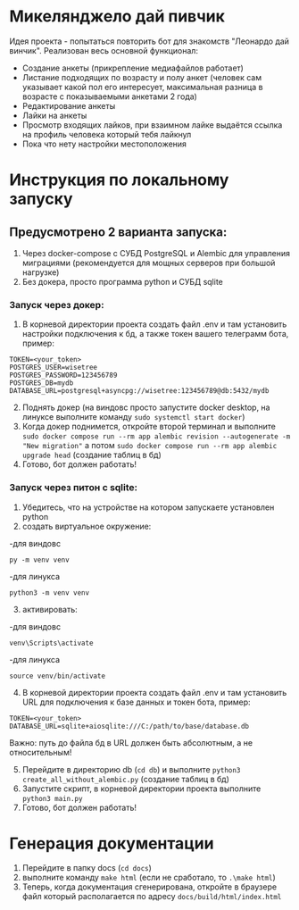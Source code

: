 # Микелянджело дай пивчик

Идея проекта - попытаться повторить бот для знакомств "Леонардо дай винчик". Реализован весь основной функционал:
- Создание анкеты (прикрепление медиафайлов работает)
- Листание подходящих по возрасту и полу анкет (человек сам указывает какой пол его интересует, максимальная разница в возрасте с показываемыми анкетами 2 года)
- Редактирование анкеты
- Лайки на анкеты
- Просмотр входящих лайков, при взаимном лайке выдаётся ссылка на профиль человека который тебя лайкнул
- Пока что нету настройки местоположения
# Инструкция по локальному запуску
## Предусмотрено 2 варианта запуска:
1) Через docker-compose с СУБД PostgreSQL и Alembic для управления миграциями (рекомендуется для мощных серверов при большой нагрузке)
2) Без докера, просто программа python и СУБД sqlite
### Запуск через докер:
1) В корневой директории проекта создать файл .env и там установить настройки подключения к бд, а также токен вашего телеграмм бота, пример:
```
TOKEN=<your_token>
POSTGRES_USER=wisetree
POSTGRES_PASSWORD=123456789
POSTGRES_DB=mydb
DATABASE_URL=postgresql+asyncpg://wisetree:123456789@db:5432/mydb
```
2) Поднять докер (на виндовс просто запустите docker desktop, на линуксе выполните команду ```sudo systemctl start docker```)
3) Когда докер поднимется, откройте второй терминал и выполните ```sudo docker compose run --rm app alembic revision --autogenerate -m "New migration"``` а потом ```sudo docker compose run --rm app alembic upgrade head``` (создание таблиц в бд)
4) Готово, бот должен работать!
### Запуск через питон с sqlite:
1) Убедитесь, что на устройстве на котором запускаете установлен python
2) создать виртуальное окружение:

-для виндовс
```commandline
py -m venv venv
```

-для линукса
```commandline
python3 -m venv venv
```
3) активировать:

-для виндовс
```commandline
venv\Scripts\activate
```

-для линукса
```commandline
source venv/bin/activate
```
4) В корневой директории проекта создать файл .env и там установить URL для подключения к базе данных и токен бота, пример:
```
TOKEN=<your_token>
DATABASE_URL=sqlite+aiosqlite:///C:/path/to/base/database.db
```
Важно: путь до файла бд в URL должен быть абсолютным, а не относительным!

5) Перейдите в директорию db (```cd db```) и выполните ```python3 create_all_without_alembic.py``` (создание таблиц в бд)
6) Запустите скрипт, в корневой директории проекта выполните ```python3 main.py```
7) Готово, бот должен работать!
# Генерация документации
1) Перейдите в папку docs (```cd docs```)
2) выполните команду ```make html``` (если не сработало, то ```.\make html```)
3) Теперь, когда документация сгенерирована, откройте в браузере файл который располагается по адресу ```docs/build/html/index.html```